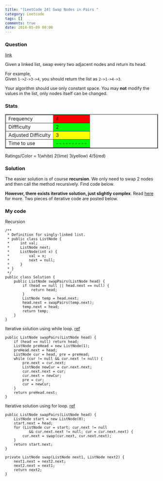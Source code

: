 ```yaml
---
title: "[LeetCode 24] Swap Nodes in Pairs "
category: Leetcode
tags: []
comments: true
date: 2014-05-09 00:00
---
```



### Question

[link](http://oj.leetcode.com/problems/swap-nodes-in-pairs/)

<div class="question-content">
            <p></p><p>
Given a linked list, swap every two adjacent nodes and return its head.
</p>

<p>
For example,<br>
Given <code>1-&gt;2-&gt;3-&gt;4</code>, you should return the list as <code>2-&gt;1-&gt;4-&gt;3</code>.
</p>

<p>
Your algorithm should use only constant space. You may <b>not</b> modify the values in the list, only nodes itself can be changed.
</p><p></p>
</div>

### Stats

<table border="2">
	<tr>
		<td>Frequency</td>
		<td bgcolor="red">4</td>
	</tr>
	<tr>
		<td>Diffficulty</td>
		<td bgcolor="lime">2</td>
	</tr>
	<tr>
		<td>Adjusted Difficulty</td>
		<td bgcolor="yellow">3</td>
	</tr>
	<tr>
		<td>Time to use</td>
		<td bgcolor="lime">----------</td>
	</tr>
</table>

Ratings/Color = 1(white) 2(lime) 3(yellow) 4/5(red)

### Solution

The easier solution is of course **recursion**. We only need to swap 2 nodes and then call the method recursively. Find code below.

**However, there exists iterative solution, just slightly complex**. Read [here](http://oj.leetcode.com/discuss/3608/seeking-for-a-better-solution) for more. Two pieces of iterative code are posted below.

### My code

Recursion

    /**
     * Definition for singly-linked list.
     * public class ListNode {
     *     int val;
     *     ListNode next;
     *     ListNode(int x) {
     *         val = x;
     *         next = null;
     *     }
     * }
     */
    public class Solution {
        public ListNode swapPairs(ListNode head) {
            if (head == null || head.next == null) {
                return head;
            }
            ListNode temp = head.next;
            head.next = swapPairs(temp.next);
            temp.next = head;
            return temp;
        }
    }

Iterative solution using while loop. [ref](http://gongxuns.blogspot.sg/2012/12/leetcodeswap-nodes-in-pairs.html)

    public ListNode swapPairs(ListNode head) {
    	if (head == null) return head;
    	ListNode preHead = new ListNode(1);
    	preHead.next = head;
    	ListNode cur = head, pre = preHead;
    	while (cur != null && cur.next != null) {
    		pre.next = cur.next;
    		ListNode newCur = cur.next.next;
    		cur.next.next = cur;
    		cur.next = newCur;
    		pre = cur;
    		cur = newCur;
    	}
    	return preHead.next;
    }

Iterative solution using for loop. [ref](http://oj.leetcode.com/discuss/3608/seeking-for-a-better-solution)

    public ListNode swapPairs(ListNode head) {
    	ListNode start = new ListNode(0);
    	start.next = head;
    	for (ListNode cur = start; cur.next != null
    	       && cur.next.next != null; cur = cur.next.next) {
    		cur.next = swap(cur.next, cur.next.next);
    	}
    	return start.next;
    }

    private ListNode swap(ListNode next1, ListNode next2) {
    	next1.next = next2.next;
    	next2.next = next1;
    	return next2;
    }
